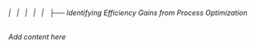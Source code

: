 ###### |   |   |   |   |   ├── Identifying Efficiency Gains from Process Optimization

*Add content here*